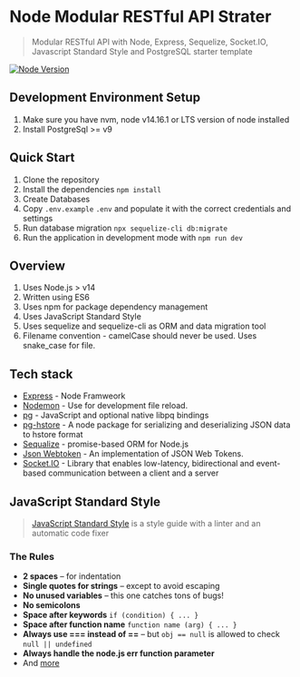 # Node Modular RESTful API Strater
> Modular RESTful API with Node, Express, Sequelize, Socket.IO, Javascript Standard Style and PostgreSQL starter template

[![Node Version](https://img.shields.io/badge/node-%3E=%2014.16.1-success)](https://nodejs.org)


## Development Environment Setup
1. Make sure you have nvm, node v14.16.1 or LTS version of node installed
2. Install PostgreSql >= v9


## Quick Start
1. Clone the repository
2. Install the dependencies `npm install`
3. Create Databases
4. Copy `.env.example` `.env` and populate it with the correct credentials and settings
5. Run database migration `npx sequelize-cli db:migrate`
6. Run the application in development mode with `npm run dev`


## Overview
1. Uses Node.js > v14
2. Written using ES6
3. Uses npm for package dependency management
4. Uses JavaScript Standard Style
5. Uses sequelize and sequelize-cli as ORM and data migration tool
6. Filename convention - camelCase should never be used. Uses snake_case for file.


## Tech stack
* [Express](https://expressjs.com/) - Node Framweork
* [Nodemon](https://nodemon.io/) - Use for development file reload.
* [pg](https://www.npmjs.com/package/pg) - JavaScript and optional native libpq bindings
* [pg-hstore](https://www.npmjs.com/package/pg-hstore) - A node package for serializing and deserializing JSON data to hstore format
* [Sequalize](https://sequelize.org) - promise-based ORM for Node.js
* [Json Webtoken](https://github.com/auth0/node-jsonwebtoken) - An implementation of JSON Web Tokens.
* [Socket.IO](https://socket.io/) - Library that enables low-latency, bidirectional and event-based communication between a client and a server


## JavaScript Standard Style
> [JavaScript Standard Style](https://standardjs.com) is a style guide with a linter and an automatic code fixer

### The Rules

* **2 spaces** – for indentation
* **Single quotes for strings** – except to avoid escaping
* **No unused variables** – this one catches tons of bugs!
* **No semicolons** 
* **Space after keywords** `if (condition) { ... }`
* **Space after function name** `function name (arg) { ... }`
* **Always use === instead of ==** – but `obj == null` is allowed to check `null || undefined`
* **Always handle the node.js err function parameter**
* And [more](https://standardjs.com/rules.html)
